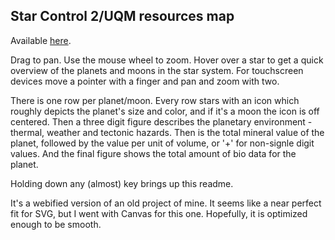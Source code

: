 ## Star Control 2/UQM resources map

Available [here](https://kfdf.github.io/star-map).

Drag to pan. Use the mouse wheel to zoom. Hover over a star to get a quick overview of the planets and moons in the star system. For touchscreen devices move a pointer with a finger and pan and zoom with two.

There is one row per planet/moon. Every row stars with an icon which roughly depicts the planet's size and color, and if it's a moon the icon is off centered. Then a three digit figure describes the planetary environment - thermal, weather and tectonic hazards. Then is the total mineral value of the planet, followed by the value per unit of volume, or '+' for non-signle digit values. And the final figure shows the total amount of bio data for the planet.

Holding down any (almost) key brings up this readme.

It's a webified version of an old project of mine. It seems like a near perfect fit for SVG, but I went with Canvas for this one. Hopefully, it is optimized enough to be smooth.
